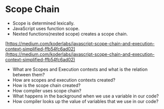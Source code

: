 # Scope Chain

- Scope is determined lexically.
- JavaScript uses function scope.
- Nexted functions(nested scope) creates a scope chain.

[https://medium.com/koderlabs/javascript-scope-chain-and-execution-context-simplified-ffb54fc6ad02](https://medium.com/koderlabs/javascript-scope-chain-and-execution-context-simplified-ffb54fc6ad02)

- What are Scopes and Execution contexts and what is the relation between them?
- How are scopes and execution contexts created?
- How is the scope chain created?
- How compiler uses scope chain?
- What happens in the background when we use a variable in our code?
- How compiler looks up the value of variables that we use in our code?
